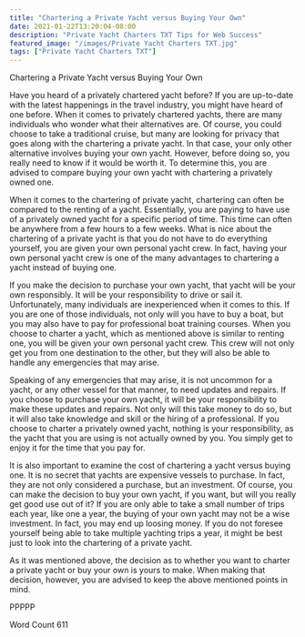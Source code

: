 ```yaml
---
title: "Chartering a Private Yacht versus Buying Your Own"
date: 2021-01-22T13:20:04-08:00
description: "Private Yacht Charters TXT Tips for Web Success"
featured_image: "/images/Private Yacht Charters TXT.jpg"
tags: ["Private Yacht Charters TXT"]
---
```


Chartering a Private Yacht versus Buying Your Own

Have you heard of a privately chartered yacht before?  If you are up-to-date with the latest happenings in the travel industry, you might have heard of one before. When it comes to privately chartered yachts, there are many individuals who wonder what their alternatives are.  Of course, you could choose to take a traditional cruise, but many are looking for privacy that goes along with the chartering a private yacht.  In that case, your only other alternative involves buying your own yacht.  However, before doing so, you really need to know if it would be worth it.  To determine this, you are advised to compare buying your own yacht with chartering a privately owned one.

When it comes to the chartering of private yacht, chartering can often be compared to the renting of a yacht.  Essentially, you are paying to have use of a privately owned yacht for a specific period of time.  This time can often be anywhere from a few hours to a few weeks.  What is nice about the chartering of a private yacht is that you do not have to do everything yourself, you are given your own personal yacht crew.  In fact, having your own personal yacht crew is one of the many advantages to chartering a yacht instead of buying one.

If you make the decision to purchase your own yacht, that yacht will be your own responsibly.  It will be your responsibility to drive or sail it.  Unfortunately, many individuals are inexperienced when it comes to this.  If you are one of those individuals, not only will you have to buy a boat, but you may also have to pay for professional boat training courses. When you choose to charter a yacht, which as mentioned above is similar to renting one, you will be given your own personal yacht crew. This crew will not only get you from one destination to the other, but they will also be able to handle any emergencies that may arise.  

Speaking of any emergencies that may arise, it is not uncommon for a yacht, or any other vessel for that manner, to need updates and repairs.  If you choose to purchase your own yacht, it will be your responsibility to make these updates and repairs.  Not only will this take money to do so, but it will also take knowledge and skill or the hiring of a professional. If you choose to charter a privately owned yacht, nothing is your responsibility, as the yacht that you are using is not actually owned by you.  You simply get to enjoy it for the time that you pay for.  

It is also important to examine the cost of chartering a yacht versus buying one.  It is no secret that yachts are expensive vessels to purchase.  In fact, they are not only considered a purchase, but an investment.  Of course, you can make the decision to buy your own yacht, if you want, but will you really get good use out of it?  If you are only able to take a small number of trips each year, like one a year, the buying of your own yacht may not be a wise investment. In fact, you may end up loosing money.  If you do not foresee yourself being able to take multiple yachting trips a year, it might be best just to look into the chartering of a private yacht.

As it was mentioned above, the decision as to whether you want to charter a private yacht or buy your own is yours to make.  When making that decision, however, you are advised to keep the above mentioned points in mind.

PPPPP

Word Count 611

